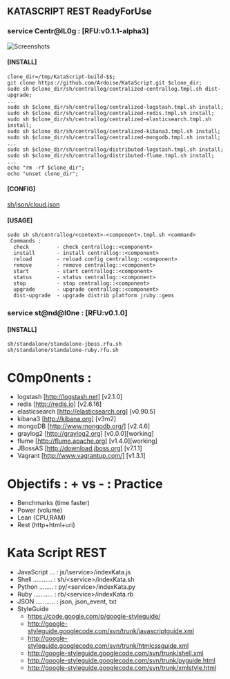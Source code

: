 ## KATASCRIPT REST ReadyForUse
### service Centr@lL0g : [RFU:v0.1.1-alpha3]
  ![Screenshots](https://cacoo.com/diagrams/mTm79GTjCk8HGxsz-BE94C.png?t=1368912915182)

#### [INSTALL]
    clone_dir=/tmp/KataScript-build-$$;
    git clone https://github.com/Ardoise/KataScript.git $clone_dir;
    sudo sh $clone_dir/sh/centrallog/centralized-centrallog.tmpl.sh dist-upgrade;
    ...
    sudo sh $clone_dir/sh/centrallog/centralized-logstash.tmpl.sh install;
    sudo sh $clone_dir/sh/centrallog/centralized-redis.tmpl.sh install;
    sudo sh $clone_dir/sh/centrallog/centralized-elasticsearch.tmpl.sh install;
    sudo sh $clone_dir/sh/centrallog/centralized-kibana3.tmpl.sh install;
    sudo sh $clone_dir/sh/centrallog/centralized-mongodb.tmpl.sh install;
    ...
    sudo sh $clone_dir/sh/centrallog/distributed-logstash.tmpl.sh install;
    sudo sh $clone_dir/sh/centrallog/distributed-flume.tmpl.sh install;
    ...
    echo "rm -rf $clone_dir";
    echo "unset clone_dir";
    
#### [CONFIG]
[sh/json/cloud.json](https://github.com/Ardoise/KataScript/blob/master/sh/json/cloud.json)
    
#### [USAGE]
    sudo sh sh/centrallog/<context>-<component>.tmpl.sh <command>
     Commands :
      check         - check centrallog::<component>
      install       - install centrallog::<component>
      reload        - reload config centrallog::<component>
      remove        - remove centrallog::<component>
      start         - start centrallog::<component>
      status        - status centrallog::<component>
      stop          - stop centrallog::<component>
      upgrade       - upgrade centrallog::<component>
      dist-upgrade  - upgrade distrib platform jruby::gems

### service st@nd@l0ne : [RFU:v0.1.0]
    
#### [INSTALL]
    sh/standalone/standalone-jboss.rfu.sh
    sh/standalone/standalone-ruby.rfu.sh

C0mp0nents :
==========================
  - logstash [http://logstash.net] [v2.1.0]
  - redis [http://redis.io] [v2.6.16]
  - elasticsearch [http://elasticsearch.org] [v0.90.5]
  - kibana3 [http://kibana.org] [v3m2]
  - mongoDB [http://www.mongodb.org/] [v2.4.6]
  - graylog2 [http://graylog2.org] [v0.0.0][working]
  - flume [http://flume.apache.org] [v1.4.0][working]
  - JBossAS [http://download.jboss.org] [v7.1.1]
  - Vagrant [http://www.vagrantup.com/] [v1.3.1]

Objectifs : + vs - : Practice 
=============================
  - Benchmarks  (time faster)
  - Power       (volume)
  - Lean        (CPU,RAM)
  - Rest        (http+html+uri)
  
Kata Script REST
================
  - JavaScript ... : js/\service\>/indexKata.js
  - Shell ........... : sh/\<service\>/indexKata.sh
  - Python ........ : py/\<service\>/indexKata.py
  - Ruby ........... : rb/\<service\>/indexKata.rb
  - JSON ........... : json, json_event, txt
  - StyleGuide
    - https://code.google.com/p/google-styleguide/
    - http://google-styleguide.googlecode.com/svn/trunk/javascriptguide.xml
    - http://google-styleguide.googlecode.com/svn/trunk/htmlcssguide.xml
    - http://google-styleguide.googlecode.com/svn/trunk/shell.xml
    - http://google-styleguide.googlecode.com/svn/trunk/pyguide.html
    - http://google-styleguide.googlecode.com/svn/trunk/xmlstyle.html

